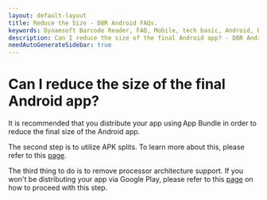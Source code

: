 ```yaml
---
layout: default-layout
title: Reduce the Size - DBR Android FAQs.
keywords: Dynamsoft Barcode Reader, FAQ, Mobile, tech basic, Android, battery, consumption
description: Can I reduce the size of the final Android app? - DBR Android FAQs.
needAutoGenerateSidebar: true
---
```


# Can I reduce the size of the final Android app?

It is recommended that you distribute your app using App Bundle in order to reduce the final size of the Android app.

The second step is to utilize APK splits. To learn more about this, please refer to this [page](https://developer.android.com/studio/build/configure-apk-splits#configure-abi-split).

The third thing to do is to remove processor architecture support. If you won't be distributing your app via Google Play, please refer to this [page](https://developer.android.com/ndk/guides/abis#gc) on how to proceed with this step.
